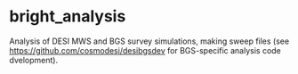 # bright_analysis
Analysis of DESI MWS and BGS survey simulations, making sweep files (see https://github.com/cosmodesi/desibgsdev for BGS-specific analysis code dvelopment).
